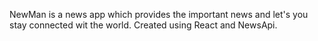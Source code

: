 NewMan is a news app which provides the important news and let's you stay connected wit the world. Created using React and NewsApi.